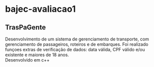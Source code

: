 # bajec-avaliacao1

<h2>TrasPaGente</h2>
Desenvolvimento de um sistema de gerenciamento de transporte, com gerenciamento de passageiros, roteiros e de embarques. 
Foi realizado funçoes extras de verificação de dados: data válida, CPF válido e/ou existente e maiores de 18 anos.
<br>Desenvolvido em c++
